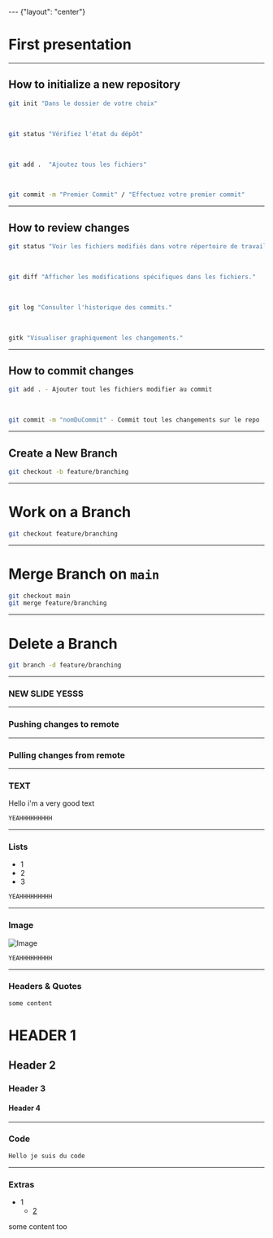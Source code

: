 --- {"layout": "center"}

# First presentation

---

## How to initialize a new repository
```bash 
git init "Dans le dossier de votre choix"
```
<br>

```bash 
git status "Vérifiez l'état du dépôt"
```
<br>

```bash 
git add .  "Ajoutez tous les fichiers"
```
<br>

```bash 
git commit -m "Premier Commit" / "Effectuez votre premier commit"
```

---

## How to review changes

```bash 
git status "Voir les fichiers modifiés dans votre répertoire de travail."
```
<br>

```bash 
git diff "Afficher les modifications spécifiques dans les fichiers."
```
<br>

```bash 
git log "Consulter l'historique des commits."
```
<br>

```bash 
gitk "Visualiser graphiquement les changements."
```

---

## How to commit changes

```bash 
git add . - Ajouter tout les fichiers modifier au commit
```
<br>

```bash 
git commit -m "nomDuCommit" - Commit tout les changements sur le repo
```
--- 

## Create a New Branch


```bash
git checkout -b feature/branching
```
---

# Work on a Branch


```bash
git checkout feature/branching
```

---

# Merge Branch on `main`

```bash
git checkout main
git merge feature/branching
```

--- 

# Delete a Branch

```bash
git branch -d feature/branching
```

--- 

### NEW SLIDE YESSS

--- 

### Pushing changes to remote

---

### Pulling changes from remote

---

### TEXT 

Hello i'm a very good text

```bash 
YEAHHHHHHHHH
```


---

### Lists 

- 1
- 2
- 3

```bash 
YEAHHHHHHHHH
```

---

### Image 

![Image](https://github.githubassets.com/images/modules/logos_page/GitHub-Mark.png)

```bash 
YEAHHHHHHHHH
```


---

### Headers & Quotes

`some content`

# HEADER 1
## Header 2
### Header 3
#### Header 4


---

### Code 

```bash 
Hello je suis du code 
```

---

### Extras
- 1
  - [2](Hello)

some content too